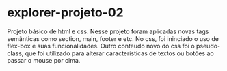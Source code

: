 # explorer-projeto-02
Projeto básico de html e css. Nesse projeto foram aplicadas novas tags semânticas como section, main, footer e etc. No css, foi ininciado o uso de flex-box e suas funcionalidades. Outro conteudo novo do css foi o pseudo-class, que foi utilizado para alterar caracteristicas de textos ou botões ao passar o mouse por cima. 
